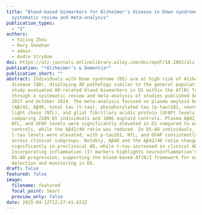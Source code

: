 ```yaml
---
title: "Blood-based biomarkers for Alzheimer's disease in Down syndrome: A
  systematic review and meta-analysis"
publication_types:
  - "2"
authors:
  - Yajing Zhou
  - Rory Sheehan
  - admin
  - Andre Strydom
doi: https://alz-journals.onlinelibrary.wiley.com/doi/epdf/10.1002/alz.70135
publication: "*Alzheimer’s & Dementia*"
publication_short: ""
abstract: Individuals with Down syndrome (DS) are at high risk of Alzheimer's
  disease (AD), displaying AD pathology similar to the general population. This
  study evaluated AD-related blood biomarkers in DS within the AT(N) framework
  through a systematic review and meta-analysis of studies published between
  2017 and October 2024. The meta-analysis focused on plasma amyloid beta
  (Aβ)42, Aβ40, total tau (t-tau), phosphorylated tau (p-tau)181, neurofilament
  light chain (NfL), and glial fibrillary acidic protein (GFAP) levels,
  comparing 2109 DS individuals and 1006 euploid controls. Plasma Aβ42, Aβ40,
  NfL, and GFAP levels were significantly elevated in DS compared to euploid
  controls, while the Aβ42/40 ratio was reduced. In DS-AD individuals, Aβ42 and
  t-tau levels were elevated, with p-tau181, NfL, and GFAP consistently high
  across clinical subgroups. Notably, Aβ40 and the Aβ42/40 ratio changed
  significantly in preclinical AD, while t-tau increased in clinical AD.
  Incorporating inflammation (I) markers highlights neuroinflammation's role in
  DS-AD progression, supporting the blood-based AT(N)I framework for early AD
  detection and monitoring in DS.
draft: false
featured: false
image:
  filename: featured
  focal_point: Smart
  preview_only: false
date: 2025-04-12T12:27:41.621Z
---
```


